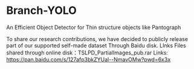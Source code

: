 # Branch-YOLO
An Efficient Object Detector for Thin structure objects like Pantograph


To share our research contributions, we have decided to publicly release part of our supported self-made dataset Through Baidu disk. LInks 
Files shared through online disk：TSLPD_PartialImages_pub.rar
Links: https://pan.baidu.com/s/127afp3bkZYUal--NmavOMw?pwd=6x3x
